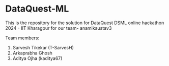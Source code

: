# DataQuest-ML
This is the repository for the solution for DataQuest DSML online hackathon 2024 - IIT Kharagpur for our team- anamikaustav3

Team members:

1. Sarvesh Tikekar (T-SarvesH)
2. Arkaprabha Ghosh 
3. Aditya Ojha (kaditya67)
